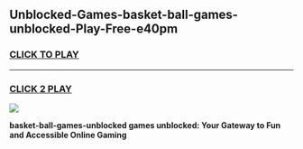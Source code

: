 
## Unblocked-Games-basket-ball-games-unblocked-Play-Free-e40pm
<h3>
<a href="https://premium76.site?title=basket-ball-games-unblocked&ref=19M">CLICK TO PLAY</a></h3>
<hr>

<h3>
<a href="https://premium76.site?title=basket-ball-games-unblocked&ref=19M">CLICK 2 PLAY</a>
  
</h3>

<a href="https://premium76.site?title=basket-ball-games-unblocked&ref=19M"><img src="https://clearcache.store/games.png"></a>


**basket-ball-games-unblocked games unblocked: Your Gateway to Fun and Accessible Online Gaming**
